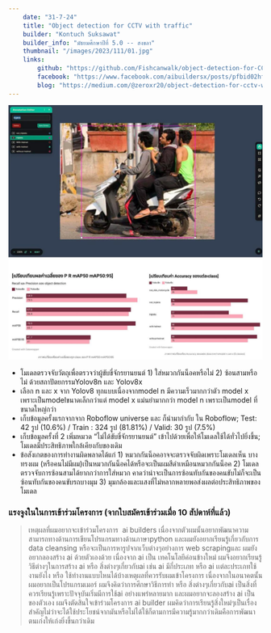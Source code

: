 ```yaml
---
    date: "31-7-24"
    title: "Object detection for CCTV with traffic"
    builder: "Kontuch Suksawat"
    builder_info: "มัธยมศึกษาปีที่ 5.0 -- สงขลา"
    thumbnail: "/images/2023/111/01.jpg"
    links:
        github: "https://github.com/Fishcanwalk/object-detection-for-CCTV-with-traffic"
        facebook: "https://www.facebook.com/aibuildersx/posts/pfbid02hf2fwfUMhKkYpAAMVJ8bjwC3LRZezCvKsMzkTg2vuWKJmiB53YxMBp7LCEhF5AcMl"
        blog: "https://medium.com/@zeroxr20/object-detection-for-cctv-with-traffic-77149a8e4cd4"
---
```


![image](/images/2023/111/01.jpg)

- โมเดลตรวจจับวัตถุเพื่อตรวจว่าผู้ขับขี่จักรยานยนต์ 1) ใส่หมวกกันน็อคหรือไม่ 2) ซ้อนสามหรือไม่ ด้วยสถาปัตยกรรมYolov8n และ Yolov8x
- เลือก n และ x จาก Yolov8 ทุกแบบเนื่องจากmodel n มีความเร็วมากกว่าตัว model x เพราะเป็นmodelขนาดเล็กกว่าแต่ model x แม่นยำมากกว่า model n เพราะเป็นmodel ที่ขนาดใหญ่กว่า
- เก็บข้อมูลครั้งแรกจากจาก Roboflow universe และ ก็นำมากำกับ ใน Roboflow; Test: 42 รูป (10.6%) / Train : 324 รูป (81.81%) / Valid: 30 รูป (7.5%)
- เก็บข้อมูลครั้งที่ 2 เพิ่มหมวด “ไม่ได้ขับขี่จักรยานยนต์” เข้าไปด้วยเพื่อให้โมเดลใช้ได้ทั่วไปยิ่งขึ้น; โมเดลมีประสิทธิภาพใกล้เคียงกับของเดิม
- ข้อสังเกตของการทำงานผิดพลาดได้แก่ 1) หมวกกันน็อคอาจจะตรวจจับผิดเพราะโมเดลเห็น บางทรงผม (หรือคนไม่มีผม)เป็นหมวกกันน็อคได้หรือจะเป็นผมสีดำเหมือนหมวกกันน็อค 2) โมเดลตรวจจับการซ้อนสามได้ยากกว่าการใส่หมวก คาดว่าน่าจะเป็นการซ้อนทับกันของคนขับไม่ก็จะเป็นซ้อนทับกันของคนขับรถบางมุม 3) มุมกล้องและแสงที่ไม่หลากหลายพอส่งผลต่อประสิทธิภาพของโมเดล

### แรงจูงในในการเข้าร่วมโครงการ (จากใบสมัครเข้าร่วมเมื่อ 10 สัปดาห์ที่แล้ว)

> เหตุผลที่ผมอยากจะเข้าร่วมโครงการ  ai builders เนื่องจากตัวผมนั้นอยากพัฒนาความสามารถทางด้านการเขียนโปรแกรมทางด้านภาษาpython และผมยังอยากเรียนรู้เกี่ยวกับการ data cleansing หรือจะเป็นการหารูปจากเว็บต่างๆอย่างการ web scrapingและ ผมยังอยากลองสร้าง ai ด้วยตัวเองด้วย เนื่องจาก ai เป็น เทคโนโลยีค่อนข้างใหม่ ผมจึงอยากเรียนรู้วิธีต่างๆในการสร้าง ai หรือ สิ่งต่างๆเกี่ยวกับai เช่น ai มีกี่ประเภท หรือ ai เเต่ละประเภทใช้งานยังไง หรือ ใช้ทำงานแบบไหนได้บ้างเหตุผลที่ควรรับผมเข้าโครงการ เนื่องจากในอนาคตนั้นผมอยากเป็นโปรแกรมเมอร์ ผมจึงคิดว่าการศีกษาวิธีการทำ หรือ สิ่งต่างๆเกี่ยวกับai เป็นสิ่งที่ควรเรียนรู้เพราะปัจจุบันเริ่มมีการใช้ai อย่างแพร่หลายมาก และผมอยากจะลองสร้าง ai เป็นของตัวเอง ผมจึงตัดสินใจเข้าร่วมโครงการ ai builder ผมคิดว่าการเรียนรู้สิ่งใหม่ๆเป็นเรื่องสำคัญไม่ว่าจะได้ใช้ประโยชน์จากมันหรือไม่ได้ใช้ก็ตามการมีความรู้มากกว่าเดิมคือการพัฒนาตนเก่งให้เก่งยิ่งขึ้นกว่าเดิม
    